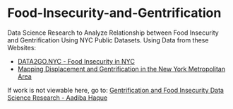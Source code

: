 # Food-Insecurity-and-Gentrification
Data Science Research to Analyze Relationship between Food Insecurity and Gentrification Using NYC Public Datasets.
Using Data from these Websites:
- [DATA2GO.NYC - Food Insecurity in NYC](https://data2go.nyc/map/?id=107*36047015900*food_insecure_tract!undefined!ns*!buttonHolder~other_pop_cd_506~ahdi_puma_1~sch_enrol_cd_112~age_pyramid_male_85_plus_cd_20~median_household_income_puma_397~median_personal_earnings_puma_400~dis_y_perc_puma_102~poverty_ceo_cd_417~unemployment_cd_408~pre_k_cd_107!*air_qual_cd~ahdi_puma*family_homeless_cd_245#11/40.7155/-73.9510)
- [Mapping Displacement and Gentrification in the New York Metropolitan Area](https://www.urbandisplacement.org/maps/ny)

If work is not viewable here, go to: [Gentrification and Food Insecurity Data Science Research - Aadiba Haque](https://drive.google.com/file/d/1cAcFUbJHr_o8c5DtmVXI6ikInUz9D_kg/view?usp=sharing)
